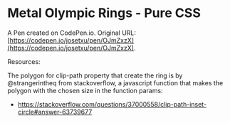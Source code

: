 # Metal Olympic Rings - Pure CSS

A Pen created on CodePen.io. Original URL: [https://codepen.io/josetxu/pen/OJmZxzX](https://codepen.io/josetxu/pen/OJmZxzX).

Resources:

The polygon for clip-path property that create the ring is by @strangerintheq from stackoverflow, a javascript function that makes the polygon with the chosen size in the function params: 
	
- https://stackoverflow.com/questions/37000558/clip-path-inset-circle#answer-63739677
